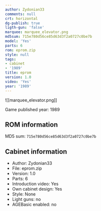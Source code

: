 ```yaml
---
author: Zydonian33
comments: null
crt: horizontal
dg-publish: true
ligth-gun: 'false'
marquee: marquee_elevator.png
md5sum: 715e780d56ce85d63d3f2a0727c0be7b
model: 'Yes'
parts: 6
rom: eprom.zip
style: null
tags:
- cabinet
- '1989'
title: eprom
version: 1.0
video: 'Yes'
year: '1989'
---
```


![[marquee_elevator.png]]

Game published year: 1989

## ROM information

MD5 sum: `715e780d56ce85d63d3f2a0727c0be7b` 

## Cabinet information

- Author: Zydonian33
- File: eprom.zip
- Version: 1.0
- Parts: 6
- Introduction video: Yes
- Own cabinet design: Yes
- Style: None
- Light guns: no
- AGEBasic enabled: no

